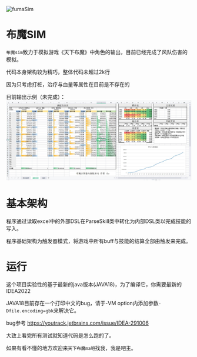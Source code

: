 ![fumaSim](https://github.com/RShock/fumaSim/actions/workflows/maven.yml/badge.svg?branch=main)

# 布魔SIM

`布魔sim`致力于模拟游戏《天下布魔》中角色的输出，目前已经完成了风队伤害的模拟。

代码本身架构较为精巧，整体代码未超过2k行

因为只考虑打桩，治疗与血量等属性在目前是不存在的

目前输出示例（未完成）：
![example](https://github.com/RShock/fumaSim/blob/main/example.jpg)

# 基本架构

程序通过读取excel中的外部DSL在ParseSkill类中转化为内部DSL类以完成技能的写入。

程序基础架构为触发器模式，将游戏中所有buff与技能的结算全部由触发来完成。

# 运行

这个项目实验性的基于最新的java版本(JAVA18)，为了编译它，你需要最新的IDEA2022

JAVA18目前存在一个打印中文的bug，请于-VM option内添加参数`-Dfile.encoding=gbk`来解决它。

bug参考 https://youtrack.jetbrains.com/issue/IDEA-291006

大致上看完所有测试就知道代码是怎么跑的了。

如果有看不懂的地方欢迎来`天下布魔ma吧`找我，我是吧主。
